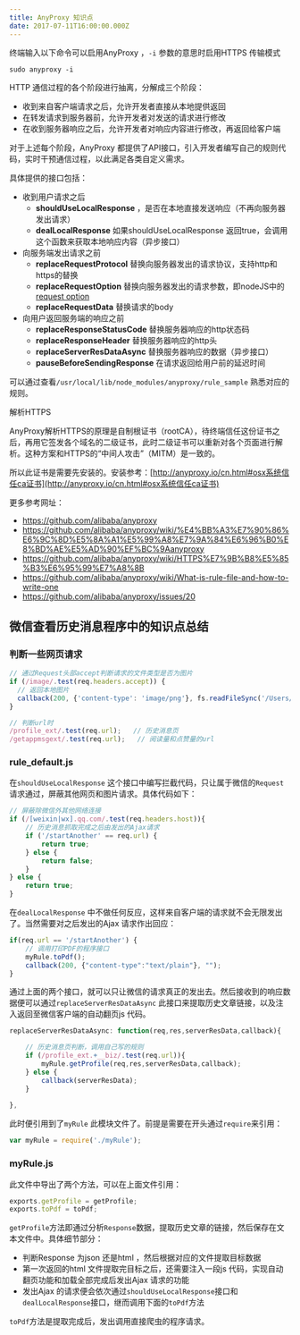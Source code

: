 ```yaml
---
title: AnyProxy 知识点
date: 2017-07-11T16:00:00.000Z
---
```


终端输入以下命令可以启用AnyProxy ，`-i` 参数的意思时启用HTTPS 传输模式

```
sudo anyproxy -i
```

HTTP 通信过程的各个阶段进行抽离，分解成三个阶段：

- 收到来自客户端请求之后，允许开发者直接从本地提供返回
- 在转发请求到服务器前，允许开发者对发送的请求进行修改
- 在收到服务器响应之后，允许开发者对响应内容进行修改，再返回给客户端

对于上述每个阶段，AnyProxy 都提供了API接口，引入开发者编写自己的规则代码，实时干预通信过程，以此满足各类自定义需求。

具体提供的接口包括：

- 收到用户请求之后
  - **shouldUseLocalResponse** ，是否在本地直接发送响应（不再向服务器发出请求）
  - **dealLocalResponse** 如果shouldUseLocalResponse 返回true，会调用这个函数来获取本地响应内容（异步接口）
- 向服务端发出请求之前
  - **replaceRequestProtocol** 替换向服务器发出的请求协议，支持http和https的替换
  - **replaceRequestOption** 替换向服务器发出的请求参数，即nodeJS中的 [request option](http://nodejs.org/api/http.html#http_http_request_options_callback)
  - **replaceRequestData** 替换请求的body
- 向用户返回服务端的响应之前
  - **replaceResponseStatusCode** 替换服务器响应的http状态码
  - **replaceResponseHeader** 替换服务器响应的http头
  - **replaceServerResDataAsync** 替换服务器响应的数据（异步接口）
  - **pauseBeforeSendingResponse** 在请求返回给用户前的延迟时间

可以通过查看`/usr/local/lib/node_modules/anyproxy/rule_sample` 熟悉对应的规则。

<!-- more -->

解析HTTPS

AnyProxy解析HTTPS的原理是自制根证书（rootCA），待终端信任这份证书之后，再用它签发各个域名的二级证书，此时二级证书可以重新对各个页面进行解析。这种方案和HTTPS的“中间人攻击”（MITM）是一致的。

所以此证书是需要先安装的。安装参考：[http://anyproxy.io/cn.html#osx系统信任ca证书](http://anyproxy.io/cn.html#osx系统信任ca证书)

更多参考网址：

- https://github.com/alibaba/anyproxy
- https://github.com/alibaba/anyproxy/wiki/%E4%BB%A3%E7%90%86%E6%9C%8D%E5%8A%A1%E5%99%A8%E7%9A%84%E6%96%B0%E8%BD%AE%E5%AD%90%EF%BC%9Aanyproxy
- https://github.com/alibaba/anyproxy/wiki/HTTPS%E7%9B%B8%E5%85%B3%E6%95%99%E7%A8%8B
- https://github.com/alibaba/anyproxy/wiki/What-is-rule-file-and-how-to-write-one
- https://github.com/alibaba/anyproxy/issues/20

## 微信查看历史消息程序中的知识点总结

### 判断一些网页请求

```javascript
// 通过Request头部accept判断请求的文件类型是否为图片
if (/image/.test(req.headers.accept)) {
  // 返回本地图片
  callback(200, {'content-type': 'image/png'}, fs.readFileSync('/Users/liqiang/Desktop/1.png'));
}

// 判断url时
/profile_ext/.test(req.url);   // 历史消息页
/getappmsgext/.test(req.url);   // 阅读量和点赞量的url
```

### rule_default.js

在`shouldUseLocalResponse` 这个接口中编写拦截代码，只让属于微信的`Request`请求通过，屏蔽其他网页和图片请求。具体代码如下：

```javascript
// 屏蔽除微信外其他网络连接
if (/[weixin|wx].qq.com/.test(req.headers.host)){
	// 历史消息抓取完成之后由发出的Ajax请求
    if ('/startAnother' == req.url) {
        return true;
    } else {
        return false;
    }
} else {
    return true;
}
```

在`dealLocalResponse` 中不做任何反应，这样来自客户端的请求就不会无限发出了。当然需要对之后发出的Ajax 请求作出回应：

```javascript
if(req.url == '/startAnother') {
	// 调用打印PDF的程序接口
    myRule.toPdf();
    callback(200, {"content-type":"text/plain"}, "");
}
```

通过上面的两个接口，就可以只让微信的请求真正的发出去。然后接收到的响应数据便可以通过`replaceServerResDataAsync` 此接口来提取历史文章链接，以及注入返回至微信客户端的自动翻页js 代码。

```javascript
replaceServerResDataAsync: function(req,res,serverResData,callback){

    // 历史消息页判断，调用自己写的规则
    if (/profile_ext.+__biz/.test(req.url)){
        myRule.getProfile(req,res,serverResData,callback);
    } else {
        callback(serverResData);
    }
    
},
```

此时便引用到了`myRule` 此模块文件了。前提是需要在开头通过`require`来引用：

```javascript
var myRule = require('./myRule');
```

### myRule.js

此文件中导出了两个方法，可以在上面文件引用：

```javascript
exports.getProfile = getProfile;
exports.toPdf = toPdf;
```

`getProfile`方法即通过分析`Response`数据，提取历史文章的链接，然后保存在文本文件中。具体细节部分：

- 判断Response 为json 还是html ，然后根据对应的文件提取目标数据
- 第一次返回的html 文件提取完目标之后，还需要注入一段js 代码，实现自动翻页功能和加载全部完成后发出Ajax 请求的功能
- 发出Ajax 的请求便会依次通过`shouldUseLocalResponse`接口和`dealLocalResponse`接口，继而调用下面的`toPdf`方法

`toPdf`方法是提取完成后，发出调用直接爬虫的程序请求。